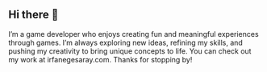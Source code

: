 ## Hi there 👋
I’m a game developer who enjoys creating fun and meaningful experiences through games. I’m always exploring new ideas, refining my skills, and pushing my creativity to bring unique concepts to life. You can check out my work at irfanegesaray.com. Thanks for stopping by!
